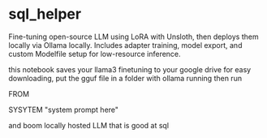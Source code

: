 # sql_helper
Fine-tuning open-source LLM using LoRA with Unsloth, then deploys them locally via Ollama locally. Includes adapter training, model export, and custom Modelfile setup for low-resource inference.

this notebook saves your llama3 finetuning to your google drive for easy downloading, put the gguf file in a folder with ollama running then run 

FROM <gguf filename>

SYSYTEM "system prompt here"


and boom locally hosted LLM that is good at sql
